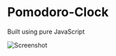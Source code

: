 # Pomodoro-Clock

Built using pure JavaScript

![Screenshot](https://berkinakkaya.github.io/Pomodoro-Clock/img/Screenshot.jpg)
